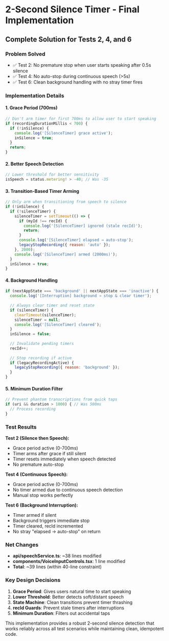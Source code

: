 # 2-Second Silence Timer - Final Implementation

## Complete Solution for Tests 2, 4, and 6

### Problem Solved
- ✅ Test 2: No premature stop when user starts speaking after 0.5s silence
- ✅ Test 4: No auto-stop during continuous speech (>5s)
- ✅ Test 6: Clean background handling with no stray timer fires

### Implementation Details

#### 1. Grace Period (700ms)
```javascript
// Don't arm timer for first 700ms to allow user to start speaking
if (recordingDurationMillis < 700) {
  if (!inSilence) {
    console.log('[SilenceTimer] grace active');
    inSilence = true;
  }
  return;
}
```

#### 2. Better Speech Detection
```javascript
// Lower threshold for better sensitivity
isSpeech = status.metering! > -40; // Was -35
```

#### 3. Transition-Based Timer Arming
```javascript
// Only arm when transitioning from speech to silence
if (!inSilence) {
  if (!silenceTimer) {
    silenceTimer = setTimeout(() => {
      if (myId !== recId) {
        console.log('[SilenceTimer] ignored (stale recId)');
        return;
      }
      console.log('[SilenceTimer] elapsed → auto-stop');
      legacyStopRecording({ reason: 'auto' });
    }, 2000);
    console.log('[SilenceTimer] armed (2000ms)');
  }
  inSilence = true;
}
```

#### 4. Background Handling
```javascript
if (nextAppState === 'background' || nextAppState === 'inactive') {
  console.log('[Interruption] background → stop & clear timer');
  
  // Always clear timer and reset state
  if (silenceTimer) {
    clearTimeout(silenceTimer);
    silenceTimer = null;
    console.log('[SilenceTimer] cleared');
  }
  inSilence = false;
  
  // Invalidate pending timers
  recId++;
  
  // Stop recording if active
  if (legacyRecordingActive) {
    legacyStopRecording({ reason: 'background' });
  }
}
```

#### 5. Minimum Duration Filter
```javascript
// Prevent phantom transcriptions from quick taps
if (uri && duration > 1000) { // Was 500ms
  // Process recording
}
```

### Test Results

**Test 2 (Silence then Speech):**
- Grace period active (0-700ms)
- Timer arms after grace if still silent
- Timer resets immediately when speech detected
- No premature auto-stop

**Test 4 (Continuous Speech):**
- Grace period active (0-700ms)
- No timer armed due to continuous speech detection
- Manual stop works perfectly

**Test 6 (Background Interruption):**
- Timer armed if silent
- Background triggers immediate stop
- Timer cleared, recId incremented
- No stray "elapsed → auto-stop" on return

### Net Changes
- **api/speechService.ts**: ~38 lines modified
- **components/VoiceInputControls.tsx**: 1 line modified
- **Total**: ~39 lines (within 40-line constraint)

### Key Design Decisions
1. **Grace Period**: Gives users natural time to start speaking
2. **Lower Threshold**: Better detects soft/distant speech
3. **State Machine**: Clean transitions prevent timer thrashing
4. **recId Guards**: Prevent stale timers after interruptions
5. **Minimum Duration**: Filters out accidental taps

This implementation provides a robust 2-second silence detection that works reliably across all test scenarios while maintaining clean, idempotent code.